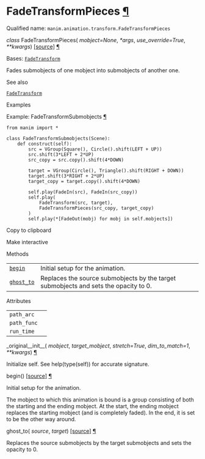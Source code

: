 # FadeTransformPieces [¶](https://docs.manim.community/en/stable/reference/manim.animation.transform.FadeTransformPieces.html\#fadetransformpieces "Link to this heading")

Qualified name: `manim.animation.transform.FadeTransformPieces`

_class_ FadeTransformPieces( _mobject=None_, _\*args_, _use\_override=True_, _\*\*kwargs_) [\[source\]](https://docs.manim.community/en/stable/_modules/manim/animation/transform.html#FadeTransformPieces) [¶](https://docs.manim.community/en/stable/reference/manim.animation.transform.FadeTransformPieces.html#manim.animation.transform.FadeTransformPieces "Link to this definition")

Bases: [`FadeTransform`](https://docs.manim.community/en/stable/reference/manim.animation.transform.FadeTransform.html#manim.animation.transform.FadeTransform "manim.animation.transform.FadeTransform")

Fades submobjects of one mobject into submobjects of another one.

See also

[`FadeTransform`](https://docs.manim.community/en/stable/reference/manim.animation.transform.FadeTransform.html#manim.animation.transform.FadeTransform "manim.animation.transform.FadeTransform")

Examples

Example: FadeTransformSubmobjects [¶](https://docs.manim.community/en/stable/reference/manim.animation.transform.FadeTransformPieces.html#fadetransformsubmobjects)

```
from manim import *

class FadeTransformSubmobjects(Scene):
    def construct(self):
        src = VGroup(Square(), Circle().shift(LEFT + UP))
        src.shift(3*LEFT + 2*UP)
        src_copy = src.copy().shift(4*DOWN)

        target = VGroup(Circle(), Triangle().shift(RIGHT + DOWN))
        target.shift(3*RIGHT + 2*UP)
        target_copy = target.copy().shift(4*DOWN)

        self.play(FadeIn(src), FadeIn(src_copy))
        self.play(
            FadeTransform(src, target),
            FadeTransformPieces(src_copy, target_copy)
        )
        self.play(*[FadeOut(mobj) for mobj in self.mobjects])

```

Copy to clipboard

Make interactive

Methods

|     |     |
| --- | --- |
| [`begin`](https://docs.manim.community/en/stable/reference/manim.animation.transform.FadeTransformPieces.html#manim.animation.transform.FadeTransformPieces.begin "manim.animation.transform.FadeTransformPieces.begin") | Initial setup for the animation. |
| [`ghost_to`](https://docs.manim.community/en/stable/reference/manim.animation.transform.FadeTransformPieces.html#manim.animation.transform.FadeTransformPieces.ghost_to "manim.animation.transform.FadeTransformPieces.ghost_to") | Replaces the source submobjects by the target submobjects and sets the opacity to 0. |

Attributes

|     |     |
| --- | --- |
| `path_arc` |  |
| `path_func` |  |
| `run_time` |  |

\_original\_\_init\_\_( _mobject_, _target\_mobject_, _stretch=True_, _dim\_to\_match=1_, _\*\*kwargs_) [¶](https://docs.manim.community/en/stable/reference/manim.animation.transform.FadeTransformPieces.html#manim.animation.transform.FadeTransformPieces._original__init__ "Link to this definition")

Initialize self. See help(type(self)) for accurate signature.

begin() [\[source\]](https://docs.manim.community/en/stable/_modules/manim/animation/transform.html#FadeTransformPieces.begin) [¶](https://docs.manim.community/en/stable/reference/manim.animation.transform.FadeTransformPieces.html#manim.animation.transform.FadeTransformPieces.begin "Link to this definition")

Initial setup for the animation.

The mobject to which this animation is bound is a group consisting of
both the starting and the ending mobject. At the start, the ending
mobject replaces the starting mobject (and is completely faded). In the
end, it is set to be the other way around.

ghost\_to( _source_, _target_) [\[source\]](https://docs.manim.community/en/stable/_modules/manim/animation/transform.html#FadeTransformPieces.ghost_to) [¶](https://docs.manim.community/en/stable/reference/manim.animation.transform.FadeTransformPieces.html#manim.animation.transform.FadeTransformPieces.ghost_to "Link to this definition")

Replaces the source submobjects by the target submobjects and sets
the opacity to 0.